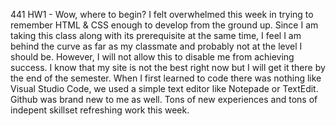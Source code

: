 441 HW1 - Wow, where to begin? I felt overwhelmed this week in trying to remember HTML & CSS enough to develop from the ground up. Since I am taking this class along with its prerequisite at the same time, I feel I am behind the curve as far as my classmate and probably not at the level I should be. However, I will not allow this to disable me from achieving success. I know that my site is not the best right now but I will get it there by the end of the semester.
When I first learned to code there was nothing like Visual Studio Code, we used a simple text editor like Notepade or TextEdit. Github was brand new to me as well. Tons of new experiences and tons of indepent skillset refreshing work this week.
